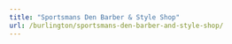 ```yaml
---
title: "Sportsmans Den Barber & Style Shop"
url: /burlington/sportsmans-den-barber-and-style-shop/
---
```


